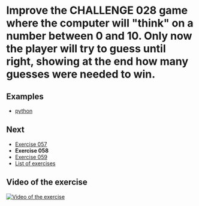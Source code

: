 # Improve the CHALLENGE 028 game where the computer will "think" on a number between 0 and 10. Only now the player will try to guess until right, showing at the end how many guesses were needed to win.

## Examples

- [python](python)

## Next

- [Exercise 057](../057)
- **Exercise 058**
- [Exercise 059](../059)
- [List of exercises](../)

## Video of the exercise

[![Video of the exercise](https://img.youtube.com/vi/-QkOIHJ1Chw/maxresdefault.jpg)](https://youtu.be/-QkOIHJ1Chw)
